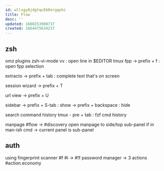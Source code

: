 ```yaml
---
id: wllxgy0jdgtqu5b0orgqohi
title: Flow
desc: ''
updated: 1680253908737
created: 1664475634237
---
```

## zsh

omz plugins
  zsh-vi-mode
    vv : open line in $EDITOR
tmux
  fpp
    \-> prefix + f : open fpp selection

  extracto
    \-> prefix + tab : complete text that's on screen

  session wizard
   \-> prefix + T

  url view
    \-> prefix + U

  sidebar
    \-> prefix + S-tab : show
    \-> prefix + backspace : hide

search command history
  tmux - pre + tab : fzf cmd history

manpage #flow -> #discovery
  open manpage to
    side/top sub-panel
    if in man-ish cmd -> current panel is  sub-panel

## auth

using fingerprint scanner #f #i
\-> #!f password manager -> 3 actions #action.economy

